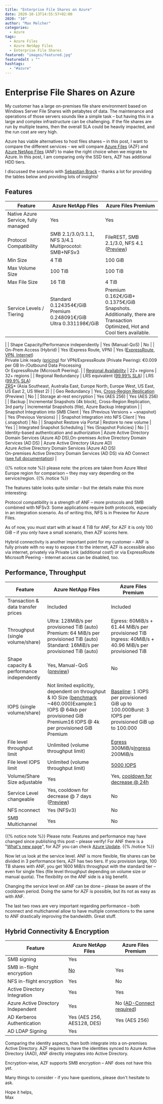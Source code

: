 ```yaml
---
title: "Enterprise File Shares on Azure"
date: 2020-10-13T14:55:57+02:00
2020: "10"
author: "Max Melcher"
categories:
  - Azure
tags:
  - Azure Files
  - Azure NetApp Files
  - Enterprise File Shares
featured: "images/featured.jpg"
featuredalt : ""
hashtags: 
  - "#azure"
---
```

# Enterprise File Shares on Azure

My customer has a large on-premises file share environment based on Windows Server File Shares with petabytes of data. The maintenance and operations of those servers sounds like a simple task – but having this in a large and complex infrastructure can be challenging. If the file shares are run by multiple teams, then the overall SLA could be heavily impacted, and the run cost are very high.

Azure has viable alternatives to host files shares – in this post, I want to compare the different services – we will compare [Azure Files](https://docs.microsoft.com/en-us/azure/storage/files/storage-files-introduction) (AZF) and [Azure NetApp Files](https://docs.microsoft.com/en-us/azure/azure-netapp-files/) (ANF) to make the right choice when we migrate to Azure. In this post, I am comparing only the SSD tiers, AZF has additional HDD tiers.

I discussed the scenario with [Sebastian Brack](https://www.linkedin.com/in/seb-brack/) – thanks a lot for providing the tables below and providing lots of insights!

## Features

| **Feature** | **Azure NetApp Files** | **Azure Files Premium** |
| --- | --- | --- |
| Native Azure Service, fully managed | Yes | Yes |
| Protocol Compatibility | SMB 2.1/3.0/3.1.1, NFS 3/4.1 Multiprocotol: SMB+NFSv3 | FileREST, SMB 2.1/3.0, NFS 4.1 ([Preview](https://azure.microsoft.com/en-us/blog/nfs-41-support-for-azure-files-is-now-in-preview/)) |
| Min Size | 4 TiB | 100 GiB |
| Max Volume Size | 100 TiB | 100 TiB |
| Max File Size | 16 TiB | 4 TiB |
| Service Levels / Tiering | Standard 0.124354€/GiB<br/>Premium 0.248091€/GiB<br/>Ultra 0.331198€/GiB | Premium 0.162€/GiB+ 0.1375€/GiB Snapshots.<br/>Additionally, there are Transaction Optimized, Hot and Cool tiers available.
|
| Shape Capacity/Performance independently | Yes (Manual-QoS) | No |
| On-Prem Access (Hybrid) | Yes (Express Route, VPN) | Yes ([ExpressRoute, VPN, Internet](https://docs.microsoft.com/en-us/azure/storage/files/storage-files-networking-overview))<br/>Private Link ready ([pricing](https://azure.microsoft.com/en-us/pricing/details/private-link/)) for VPN/ExpressRoute (Private Peering): €0.009 per GB In-/Outbound Data Processing<br/>Or ExpressRoute (Microsoft Peering). |
| [Regional Availability](https://azure.microsoft.com/global-infrastructure/services/?products=netapp,storage) | 22+ regions | 32+ regions |
| Regional Redundancy | LRS equivalent ([99.99% SLA](https://azure.microsoft.com/en-us/support/legal/sla/netapp/v1_1/)) | LRS ([99.9% SLA](https://azure.microsoft.com/en-us/support/legal/sla/storage/v1_5/))<br>[ZRS](https://docs.microsoft.com/azure/storage/common/storage-redundancy)\* (Asia Southeast, Australia East, Europe North, Europe West, US East, US East 2, US West 2) |
| Geo Redundancy | Yes, [Cross-Region Replication](https://docs.microsoft.com/en-us/azure/azure-netapp-files/cross-region-replication-introduction) (Preview) | No |
| Storage at-rest encryption | Yes (AES 256) | Yes (AES 256) |
| Backup | Incremental Snapshots (4k block), Cross-Region Replication, 3rd party | Incremental Snapshots (file), Azure Backup Integration |
| Snapshot Integration into SMB Client | Yes (Previous Versions + ~snapshot) | Yes (Previous Versions) |
| Snapshot Integration into NFS Client | Yes (.snapshot) | No |
| Snapshot Restore via Portal | Restore to new volume | Yes |
| Integrated Snapshot Scheduling | Yes (Snapshot Policies) | No |
| Identity-based authentication and authorization | Azure Active Directory Domain Services (Azure AD DS),On-premises Active Directory Domain Services (AD DS) | Azure Active Directory (Azure AD)<br/>Azure Active Directory Domain Services (Azure AD DS)<br>On-premises Active Directory Domain Services (AD DS) via AD Connect ([see full documentation](https://docs.microsoft.com/en-us/azure/storage/files/storage-files-identity-auth-active-directory-enable#supported-scenarios-and-restrictions)) |

{{% notice note %}}
please note: the prices are taken from Azure West Europe region for comparison – they may vary depending on the service/region.
{{% /notice %}}

The features table looks quite similar – but the details make this more interesting:

Protocol compatibility is a strength of ANF – more protocols and SMB combined with NFSv3: Some applications require both protocols, especially in an integration scenario. As of writing this, NFS is in Preview for Azure Files.

As of now, you must start with at least 4 TiB for ANF, for AZF it is only 100 GiB – if you only have a small scenario, then AZF scores here.

Hybrid connectivity is another important point for my customer – ANF is fully private with no way to expose it to the internet, AZF is accessible also via internet, privately via Private Link (additional cost!) or via ExpressRoute Microsoft Peering - Internet access can be disabled, too.

## Performance, Throughput

| **Feature** | **Azure NetApp Files** | **Azure Files Premium** |
| --- | --- | --- |
| Transaction &amp; data transfer prices | Included | Included |
| Throughput (single volume/share) | Ultra: 128MiB/s per provisioned TiB (auto)<br/>Premium: 64 MiB/s per provisioned TiB (auto)<br/>Standard: 16MiB/s per provisioned TiB (auto) | Egress: 60MiB/s + 61.44 MiB/s per provisioned TiB<br/> Ingress: 40MiB/s + 40.96 MiB/s per provisioned TiB |
| Shape capacity &amp; performance independently | Yes, Manual-QoS ([preview](https://docs.microsoft.com/en-us/azure/azure-netapp-files/manage-manual-qos-capacity-pool)) | No |
| IOPS (single volume/share) | Not limited explicitly, dependent on throughput &amp; IO Size ([benchmark](https://docs.microsoft.com/en-us/azure/azure-netapp-files/performance-benchmarks-linux) ~460.000)Example:1 IOPS @ 64kb per provisioned GiB Premium16 IOPS @ 4k per provisioned GiB Premium | [Baseline](https://docs.microsoft.com/en-us/azure/storage/files/storage-files-scale-targets#additional-premium-file-share-level-limits): 1 IOPS per provisioned GiB up to 100.000Burst: 3 IOPS per provisioned GiB up to 100.000 |
| File level throughput limit | Unlimited (volume throughput limit) | [Egress](https://docs.microsoft.com/en-us/azure/storage/files/storage-files-scale-targets#file-level-limits) 300MiB/s[Ingress](https://docs.microsoft.com/en-us/azure/storage/files/storage-files-scale-targets#file-level-limits) 200MiB/s |
| File level IOPS limit | Unlimited (volume throughput limit) | [5000 IOPS](https://docs.microsoft.com/en-us/azure/storage/files/storage-files-scale-targets#file-level-limits) |
| Volume/Share Size adjustable | Yes | Yes, [cooldown for decrease @ 24h](https://docs.microsoft.com/en-us/azure/storage/files/storage-files-planning#understanding-provisioning-for-premium-file-shares) |
| Service Level changeable | Yes, cooldown for decrease @ 7 days ([Preview](https://docs.microsoft.com/en-us/azure/azure-netapp-files/dynamic-change-volume-service-level)) | No |
| NFS nconnect | Yes (NFSv3) | No |
| SMB Multichannel | Yes | No |

{{% notice note %}}
Please note: Features and performance may have changed since publishing this post – please verify! For ANF there is a &quot;[What&#39;s new page](https://docs.microsoft.com/en-us/azure/azure-netapp-files/whats-new)&quot;, for AZF you can check [Azure Update](https://azure.microsoft.com/en-us/updates/?query=azure%20files).
{{% /notice %}}

Now let us look at the service level. ANF is more flexible, file shares can be divided in 3 performance tiers, AZF has two tiers. If you provision large, 100 TB shares with ANF, you get 1600 MiB/s throughput with the standard tier – even for single files (file level throughput depending on volume size or manual quota). The flexibility on the ANF side is a big benefit.

Changing the service level on ANF can be done – please be aware of the cooldown period. Doing the same for AZF is possible, but its not as easy as with ANF.

The last two rows are very important regarding performance – both nconnect and multichannel allow to have multiple connections to the same to ANF drastically improving the bandwidth. Great stuff.

## Hybrid Connectivity &amp; Encryption

| **Feature** | **Azure NetApp Files** | **Azure Files Premium** |
| --- | --- | --- |
| SMB signing | Yes |
| SMB in-flight encryption | [No](https://docs.microsoft.com/en-us/azure/azure-netapp-files/azure-netapp-files-faqs#can-the-network-traffic-between-the-azure-vm-and-the-storage-be-encrypted) | Yes |
| NFS in-flight encryption | Yes | No |
| Active Directory Integration | Yes | Yes |
| Azure Active Directory Independent | Yes | No ([AD-Connect required](https://docs.microsoft.com/en-us/azure/storage/files/storage-files-identity-auth-active-directory-enable#supported-scenarios-and-restrictions)) |
| AD Kerberos Authentication | Yes (AES 256, AES128, DES) | Yes (AES 256) |
| AD LDAP Signing | Yes |

Comparing the identity aspects, then both integrate into a on-premises Active Directory. AZF requires to have the identities synced to Azure Active Directory (AAD), ANF directly integrates into Active Directory.

Encryption-wise, AZF supports SMB encryption – ANF does not have this yet.

Many things to consider - if you have questions, please don't hesitate to ask.

Hope it helps,  
Max
